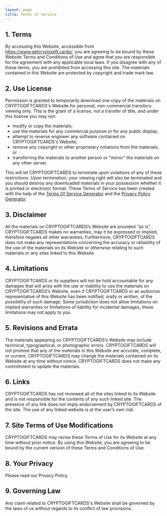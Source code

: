 ```yaml
---
layout: page
title: Terms of Service
---
```


## 1\. Terms

By accessing this Website, accessible from https://www.getcryptogift.cards/, you are agreeing to be bound by these Website Terms and Conditions of Use and agree that you are responsible for the agreement with any applicable local laws. If you disagree with any of these terms, you are prohibited from accessing this site. The materials contained in this Website are protected by copyright and trade mark law.

## 2\. Use License

Permission is granted to temporarily download one copy of the materials on CRYPTOGIFTCARDS's Website for personal, non-commercial transitory viewing only. This is the grant of a license, not a transfer of title, and under this license you may not:

*   modify or copy the materials;
*   use the materials for any commercial purpose or for any public display;
*   attempt to reverse engineer any software contained on CRYPTOGIFTCARDS's Website;
*   remove any copyright or other proprietary notations from the materials; or
*   transferring the materials to another person or "mirror" the materials on any other server.

This will let CRYPTOGIFTCARDS to terminate upon violations of any of these restrictions. Upon termination, your viewing right will also be terminated and you should destroy any downloaded materials in your possession whether it is printed or electronic format. These Terms of Service has been created with the help of the [Terms Of Service Generator](https://www.termsofservicegenerator.net) and the [Privacy Policy Generator](https://www.generateprivacypolicy.com).

## 3\. Disclaimer

All the materials on CRYPTOGIFTCARDS’s Website are provided "as is". CRYPTOGIFTCARDS makes no warranties, may it be expressed or implied, therefore negates all other warranties. Furthermore, CRYPTOGIFTCARDS does not make any representations concerning the accuracy or reliability of the use of the materials on its Website or otherwise relating to such materials or any sites linked to this Website.

## 4\. Limitations

CRYPTOGIFTCARDS or its suppliers will not be hold accountable for any damages that will arise with the use or inability to use the materials on CRYPTOGIFTCARDS’s Website, even if CRYPTOGIFTCARDS or an authorize representative of this Website has been notified, orally or written, of the possibility of such damage. Some jurisdiction does not allow limitations on implied warranties or limitations of liability for incidental damages, these limitations may not apply to you.

## 5\. Revisions and Errata

The materials appearing on CRYPTOGIFTCARDS’s Website may include technical, typographical, or photographic errors. CRYPTOGIFTCARDS will not promise that any of the materials in this Website are accurate, complete, or current. CRYPTOGIFTCARDS may change the materials contained on its Website at any time without notice. CRYPTOGIFTCARDS does not make any commitment to update the materials.

## 6\. Links

CRYPTOGIFTCARDS has not reviewed all of the sites linked to its Website and is not responsible for the contents of any such linked site. The presence of any link does not imply endorsement by CRYPTOGIFTCARDS of the site. The use of any linked website is at the user’s own risk.

## 7\. Site Terms of Use Modifications

CRYPTOGIFTCARDS may revise these Terms of Use for its Website at any time without prior notice. By using this Website, you are agreeing to be bound by the current version of these Terms and Conditions of Use.

## 8\. Your Privacy

Please read our Privacy Policy.

## 9\. Governing Law

Any claim related to CRYPTOGIFTCARDS's Website shall be governed by the laws of us without regards to its conflict of law provisions.
